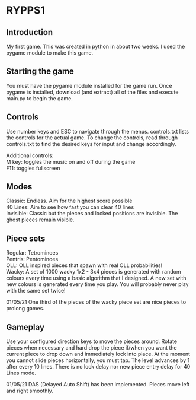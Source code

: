# RYPPS1

## Introduction

My first game. This was created in python in about two weeks. I used the pygame module to make this game.

## Starting the game

You must have the pygame module installed for the game run. Once pygame is installed, download (and extract) all of the files and execute main.py to begin the game.

## Controls

Use number keys and ESC to navigate through the menus. controls.txt lists the controls for the actual game. To change the controls, read through controls.txt to find the desired keys for input and change accordingly.

Additional controls:\
M key: toggles the music on and off during the game\
F11: toggles fullscreen

## Modes

Classic: Endless. Aim for the highest score possible\
40 Lines: Aim to see how fast you can clear 40 lines\
Invisible: Classic but the pieces and locked positions are invisible. The ghost pieces remain visible.

## Piece sets

Regular: Tetrominoes\
Pentris: Pentominoes\
OLL: OLL inspired pieces that spawn with real OLL probabilities!\
Wacky: A set of 1000 wacky 1x2 - 3x4 pieces is generated with random colours every time using a basic algorithm that I designed. A new set with new colours is generated every time you play. You will probably never play with the same set twice!

01/05/21 One third of the pieces of the wacky piece set are nice pieces to prolong games.

## Gameplay

Use your configured direction keys to move the pieces around. Rotate pieces when necessary and hard drop the piece if/when you want the current piece to drop down and immediately lock into place.
At the moment you cannot slide pieces horizontally, you must tap. The level advances by 1 after every 10 lines.
There is no lock delay nor new piece entry delay for 40 Lines mode.

01/05/21 DAS (Delayed Auto Shift) has been implemented. Pieces move left and right smoothly.
